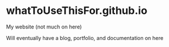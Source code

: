 # whatToUseThisFor.github.io
My website (not much on here)

Will eventually have a blog, portfolio, and documentation on here
